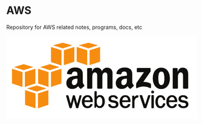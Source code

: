 # AWS

Repository for AWS related notes, programs, docs, etc

![alt text](https://github.com/abelberhane/AWS/blob/master/aws-heroku-cloud-platforms-business.jpg.png?raw=true)
